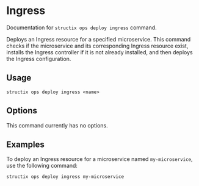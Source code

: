 # Ingress

Documentation for `structix ops deploy ingress` command.

Deploys an Ingress resource for a specified microservice. This command checks if the microservice and its corresponding Ingress resource exist, installs the Ingress controller if it is not already installed, and then deploys the Ingress configuration.

## Usage

```
structix ops deploy ingress <name>
```

## Options

This command currently has no options.

## Examples

To deploy an Ingress resource for a microservice named `my-microservice`, use the following command:

```
structix ops deploy ingress my-microservice
```